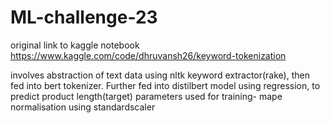 # ML-challenge-23

original link to kaggle notebook https://www.kaggle.com/code/dhruvansh26/keyword-tokenization

involves abstraction of text data using nltk keyword extractor(rake), then fed into bert tokenizer. Further fed into distilbert model using regression, to predict product length(target)
parameters used for training- mape
normalisation using standardscaler
